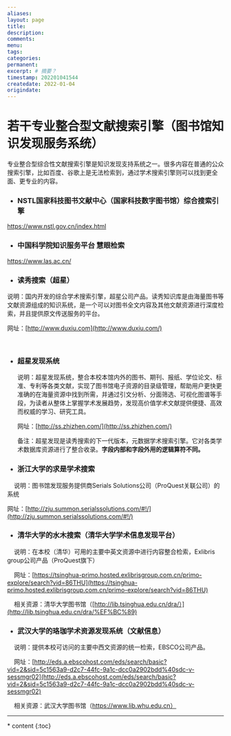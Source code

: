 ```yaml
---
aliases:
layout: page
title:
description:
comments:
menu:
tags: 
categories:
permanent: 
excerpt: # 摘要？
timestamp: 202201041544
createdate: 2022-01-04
origindate: 
---
```


# 若干专业整合型文献搜索引擎（图书馆知识发现服务系统）

专业整合型综合性文献搜索引擎是知识发现支持系统之一。很多内容在普通的公众搜索引擎，比如百度、谷歌上是无法检索到，通过学术搜索引擎则可以找到更全面、更专业的内容。

-   ### **NSTL国家科技图书文献中心（国家科技数字图书馆）综合搜索引擎**
    

https://www.nstl.gov.cn/index.html

-   ### **中国科学院知识服务平台 慧眼检索**
    

https://www.las.ac.cn/

-   ### **读秀搜索（超星）**
    

说明：国内开发的综合学术搜索引擎，超星公司产品。读秀知识库是由海量图书等文献资源组成的知识系统，是一个可以对图书全文内容及其他文献资源进行深度检索，并且提供原文传送服务的平台。

网址：[http://www.duxiu.com](http://www.duxiu.com/)

   

-   ### **超星发现系统**
    
    说明：超星发现系统，整合本校本馆内外的图书、期刊、报纸、学位论文、标准、专利等各类文献，实现了图书馆电子资源的目录级管理，帮助用户更快更准确的在海量资源中找到所需，并通过引文分析、分面筛选、可视化图谱等手段，为读者从整体上掌握学术发展趋势，发现高价值学术文献提供便捷、高效而权威的学习、研究工具。
    
    网址：[http://ss.zhizhen.com/](http://ss.zhizhen.com/)
    
    备注：超星发现是读秀搜索的下一代版本，元数据学术搜索引擎。它对各类学术数据库资源进行了整合收录。**字段内部和字段外用的逻辑算符不同。**
    
      
    
-   ### **浙江大学的求是学术搜索**
    

    说明：图书馆发现服务提供商Serials Solutions公司（ProQuest关联公司）的系统

 网址：[http://zju.summon.serialssolutions.com/#!/](http://zju.summon.serialssolutions.com/#!/)

-   ### **清华大学的水木搜索（清华大学学术信息发现平台）**
    

    说明：在本校（清华）可用的主要中英文资源中进行内容整合检索，Exlibris group公司产品（ProQuest旗下）

    网址：[https://tsinghua-primo.hosted.exlibrisgroup.com.cn/primo-explore/search?vid=86THU](https://tsinghua-primo.hosted.exlibrisgroup.com.cn/primo-explore/search?vid=86THU)

    相关资源：清华大学图书馆（[http://lib.tsinghua.edu.cn/dra/）](http://lib.tsinghua.edu.cn/dra/%EF%BC%89)

-   ### **武汉大学的珞珈学术资源发现系统（文献信息）**
    

    说明：提供本校可访问的主要中西文资源的统一检索，EBSCO公司产品。

    网址：[http://eds.a.ebscohost.com/eds/search/basic?vid=2&sid=5c1563a9-d2c7-44fc-9a1c-dcc0a2902bdd%40sdc-v-sessmgr02](http://eds.a.ebscohost.com/eds/search/basic?vid=2&sid=5c1563a9-d2c7-44fc-9a1c-dcc0a2902bdd%40sdc-v-sessmgr02)

    相关资源：武汉大学图书馆（https://www.lib.whu.edu.cn） 


---

<nav class="toc-fixed" markdown="1">
  * content
  {:toc}
</nav>
